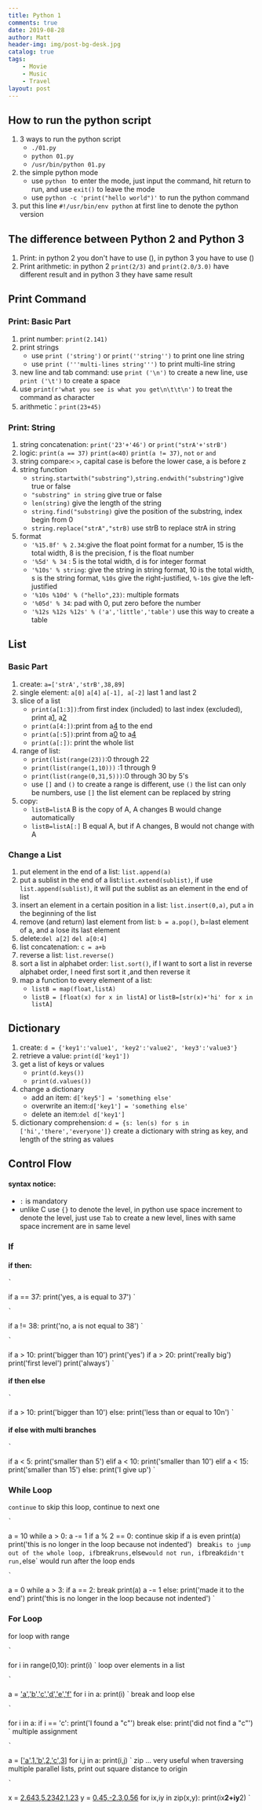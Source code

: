 ```yaml
---
title: Python 1 
comments: true
date: 2019-08-28
author: Matt
header-img: img/post-bg-desk.jpg
catalog: true
tags:
    - Movie
    - Music
    - Travel
layout: post
---
```

## How to run the python script
1. 3 ways to run the python script
	* `./01.py`
	* `python 01.py`
	* `/usr/bin/python 01.py `
2. the simple python mode
	* use `python ` to enter the mode, just input the command, hit return to run, and use `exit()` to leave the mode
	* use `python -c 'print("hello world")'` to run the python command     
3. put this line `#!/usr/bin/env python` at first line to denote the python version

## The difference between Python 2 and Python 3
1. Print: in python 2 you don't have to use (), in python 3 you have to use ()
2. Print arithmetic: in python 2 `print(2/3)` and `print(2.0/3.0)` have different result and in python 3 they have same result

## Print Command
### Print: Basic Part
1. print number: `print(2.141)`
2. print strings
	* use `print ('string')` or `print(''string'')` to print one line string
	* use `print ('''multi-lines string''')` to print multi-line string
3. new line and tab command: use `print ('\n')` to create a new line, use `print ('\t')` to create a space
4. use `print(r'what you see is what you get\n\t\t\n')` to treat the command as character
5. arithmetic：`print(23+45)`

### Print: String 
1. string concatenation: `print('23'+'46')` or `print("strA'+'strB')`
2. logic: `print(a == 37)` `print(a<40)` `print(a != 37)`, `not` `or`  `and`
3. string compare:`<` `>`, capital case is before the lower case, a is before z
4. string function
	* `string.startwith("substring")`,`string.endwith("substring")`give true or false
	* `"substring" in string` give true or false
	* `len(string)` give the length of the string
	* `string.find("substring)` give the position of the substring, index begin from 0
	* `string.replace("strA","strB)` use strB to replace strA in string
5. format
	* `'%15.8f' % 2.34`:give the float point format for a number, 15 is the total width, 8 is the precision, f is the float number
	* `'%5d' % 34` : 5 is the total width, d is for integer format
	* `'%10s' % string`: give the string in string format, 10 is the total width, s is the string format, `%10s` give the right-justified, `%-10s` give the left-justified
	* `'%10s %10d' % ("hello",23)`: multiple formats
	* `'%05d' % 34`: pad with 0, put zero before the number
	* `'%12s %12s %12s' % ('a','little','table')` use this way to create a table

## List
### Basic Part
1. create: `a=['strA','strB',38,89]`
2. single element: `a[0]` `a[4]` `a[-1], a[-2]` last 1 and last 2
3. slice of a list
	* `print(a[1:3])`:from first index (included) to last index (excluded), print a[1](#), a[2](#)
	* `print(a[4:])`:print from a[4](#) to the end
	* `print(a[:5])`:print from a[0](#) to a[4](#)
	* `print(a[:])`: print the whole list
4. range of list:
	* `print(list(range(23))`:0 through 22
	* `print(list(range(1,10)))` :1 through 9 
	* `print(list(range(0,31,5)))`:0 through 30 by 5's
	* use `[]` and `()` to create a range is different, use `()` the list can only be numbers, use `[]` the list element can be replaced by string
5. copy: 
	* `listB=listA` B is the copy of A, A changes B would change automatically
	* `listB=listA[:]` B equal A, but if A changes, B would not change with A

### Change a List
1. put element in the end of a list: `list.append(a)`
2. put a sublist in the end of a list:`list.extend(sublist)`, if use `list.append(sublist)`, it will put the sublist as an element in the end of list
3. insert an element in a certain position in a list: `list.insert(0,a)`, put `a` in the beginning of the list
4. remove (and return) last element from list: `b = a.pop()`, b=last element of a, and a lose its last element
5. delete:`del a[2]` `del a[0:4]`
6. list concatenation: `c = a+b`
7. reverse a list: `list.reverse()` 
8. sort a list in alphabet order: `list.sort()`, if I want to sort a list in reverse alphabet order, I need first sort it ,and then reverse it
9. map a function to every element of a list:
	* `listB = map(float,listA)`
	* `listB = [float(x) for x in listA]` or `listB=[str(x)+'hi' for x in listA]`

## Dictionary
1. create: `d = {'key1':'value1', 'key2':'value2', 'key3':'value3'}`
2. retrieve a value: `print(d['key1'])`
3. get a list of keys or values
	* `print(d.keys())`
	* `print(d.values())`
4. change a dictionary
	* add an item: `d['key5'] = 'something else'`
	* overwrite an item:`d['key1'] = 'something else'`
	* delete an item:`del d['key1']`
5. dictionary comprehension: `d = {s: len(s) for s in ['hi','there','everyone']}` create a dictionary with string as key, and length of the string as values

## Control Flow
#### syntax notice:
*  `:` is mandatory
* unlike C use `{}` to denote the level, in python use space increment to denote the level, just use `Tab` to create a new level, lines with same space increment are in same level

### If

#### if then:

	` 
if a == 37:
print('yes, a is equal to 37')
	`

	`
if a != 38: print('no, a is not equal to 38')
	`

	`
if a \> 10:
print('bigger than 10')
print('yes')
if a \> 20:
  print('really big')
print('first level')
print('always') 
	`
#### if then else

	`
if a \> 10:
  print('bigger than 10')
else:
  print('less than or equal to 10n')
	`
#### if else with multi branches

	`
if a \< 5:
print('smaller than 5')
elif a \< 10:
print('smaller than 10')
elif a \< 15:
print('smaller than 15')
else:
print('I give up')
	`

### While Loop
`continue` to skip this loop, continue to next one

	`
a = 10
while a \> 0:
a -= 1
if a % 2 == 0: 
continue 
skip if a is even
print(a)
print('this is no longer in the loop because not indented')
	`
`break` is to jump out of the whole loop, if `break` runs, `else` would not run, if `break` didn't run, `else` would run after the loop ends

	`
a = 0 
while a \> 3:
if a == 2: 
break
print(a)
a -= 1
else:
print('made it to the end')
print('this is no longer in the loop because not indented')
	`
### For Loop
for loop with range 

	`
for i in range(0,10):
  print(i)
	`
loop over elements in a list

	`
a = ['a','b','c','d','e','f'](#)
for i in a:
  print(i)
	`
break and loop else

	`
for i in a:
  if i == 'c':
print('I found a "c"')
break
else:
  print('did not find a "c"')
	`
multiple assignment 

	`
a = [['a',1](#),['b',2](#),['c',3](#)]
for i,j in a:
print(i,j)
	`
zip ... very useful when traversing multiple parallel lists, print out square distance to origin   

	`
x = [2.643,5.2342,1.23](#)
y = [0.45,-2.3,0.56](#)
for ix,iy in zip(x,y):
print(ix**2+iy**2)
	`



